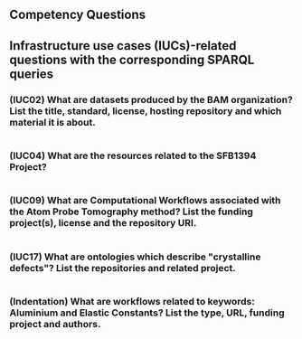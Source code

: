 ## Competency Questions

## Infrastructure use cases (IUCs)-related questions with the corresponding SPARQL queries

### (IUC02) What are datasets produced by the BAM organization? List the title, standard, license, hosting repository and which material it is about.

```sparql

```

### (IUC04) What are the resources related to the SFB1394 Project?

```sparql

```

### (IUC09) What are Computational Workflows associated with the Atom Probe Tomography method? List the funding project(s), license and the repository URI.

```sparql

```

### (IUC17) What are ontologies which describe "crystalline defects"? List the repositories and related project.

```sparql

```

### (Indentation) What are workflows related to keywords: Aluminium and Elastic Constants? List the type, URL, funding project and authors. 

```sparql

```
